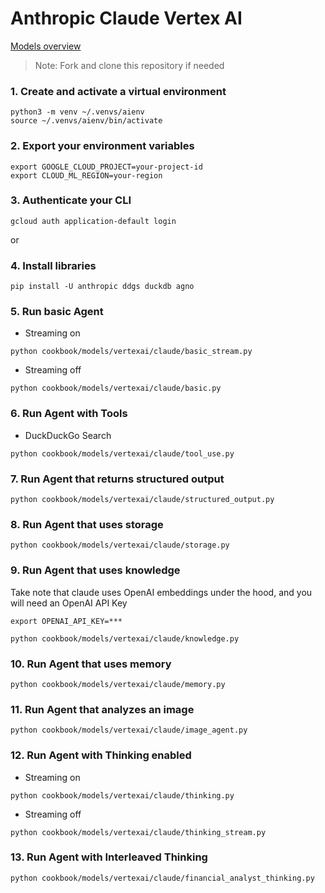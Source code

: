 # Anthropic Claude Vertex AI

[Models overview](https://cloud.google.com/vertex-ai/generative-ai/docs/partner-models/claude)

> Note: Fork and clone this repository if needed

### 1. Create and activate a virtual environment

```shell
python3 -m venv ~/.venvs/aienv
source ~/.venvs/aienv/bin/activate
```

### 2. Export your environment variables

```shell
export GOOGLE_CLOUD_PROJECT=your-project-id
export CLOUD_ML_REGION=your-region
```

### 3. Authenticate your CLI

```shell
gcloud auth application-default login
```

or

### 4. Install libraries

```shell
pip install -U anthropic ddgs duckdb agno
```

### 5. Run basic Agent

- Streaming on

```shell
python cookbook/models/vertexai/claude/basic_stream.py
```

- Streaming off

```shell
python cookbook/models/vertexai/claude/basic.py
```

### 6. Run Agent with Tools

- DuckDuckGo Search

```shell
python cookbook/models/vertexai/claude/tool_use.py
```

### 7. Run Agent that returns structured output

```shell
python cookbook/models/vertexai/claude/structured_output.py
```

### 8. Run Agent that uses storage

```shell
python cookbook/models/vertexai/claude/storage.py
```

### 9. Run Agent that uses knowledge

Take note that claude uses OpenAI embeddings under the hood, and you will need an OpenAI API Key

```shell
export OPENAI_API_KEY=***
```

```shell
python cookbook/models/vertexai/claude/knowledge.py
```

### 10. Run Agent that uses memory

```shell
python cookbook/models/vertexai/claude/memory.py
```

### 11. Run Agent that analyzes an image

```shell
python cookbook/models/vertexai/claude/image_agent.py
```

### 12. Run Agent with Thinking enabled

- Streaming on

```shell
python cookbook/models/vertexai/claude/thinking.py
```

- Streaming off

```shell
python cookbook/models/vertexai/claude/thinking_stream.py
```

### 13. Run Agent with Interleaved Thinking

```shell
python cookbook/models/vertexai/claude/financial_analyst_thinking.py
```
